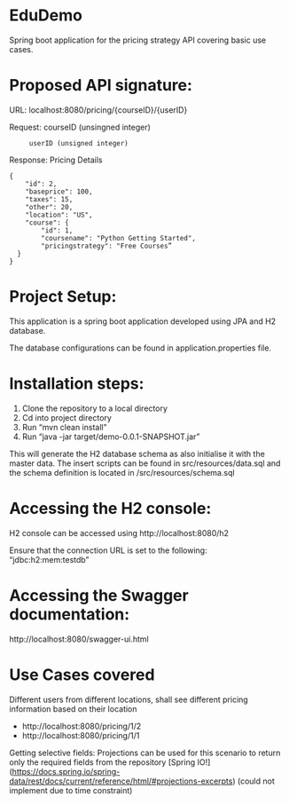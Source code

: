 # EduDemo
Spring boot application for the pricing strategy API covering basic use cases.

# Proposed API signature:
URL: localhost:8080/pricing/{courseID}/{userID}
  
Request: courseID (unsingned integer)
         
         userID (unsigned integer)
         
Response: 
Pricing Details
```
{
    "id": 2,
    "baseprice": 100,
    "taxes": 15,
    "other": 20,
    "location": "US",
    "course": {
        "id": 1,
        "coursename": "Python Getting Started",
        "pricingstrategy": "Free Courses”
  }
}
```

# Project Setup:
This application is a spring boot application developed using JPA and H2 database.

The database configurations can be found in application.properties file.

# Installation steps:
1. Clone the repository to a local directory
2. Cd into project directory 
3. Run “mvn clean install”
4. Run “java -jar target/demo-0.0.1-SNAPSHOT.jar”

This will generate the H2 database schema as also initialise it with the master data. 
The insert scripts can be found in src/resources/data.sql and the schema definition is located in /src/resources/schema.sql

# Accessing the H2 console:
H2 console can be accessed using http://localhost:8080/h2

Ensure that the connection URL is set to the following: “jdbc:h2:mem:testdb”

# Accessing the Swagger documentation:
http://localhost:8080/swagger-ui.html

# Use Cases covered

Different users from different locations, shall see different pricing information based on their location
*  http://localhost:8080/pricing/1/2
*  http://localhost:8080/pricing/1/1
  
Getting selective fields:
	Projections can be used for this scenario to return only the required fields from the repository [Spring IO!] (https://docs.spring.io/spring-data/rest/docs/current/reference/html/#projections-excerpts)
(could not implement due to time constraint)


